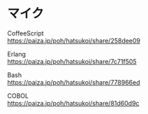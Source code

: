 マイク
======

CoffeeScript  
https://paiza.jp/poh/hatsukoi/share/258dee09  
  
  
Erlang  
https://paiza.jp/poh/hatsukoi/share/7c71f505  
  
  
Bash  
https://paiza.jp/poh/hatsukoi/share/778966ed  
  
  
COBOL  
https://paiza.jp/poh/hatsukoi/share/81d60d9c  
